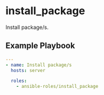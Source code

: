 # install_package

Install package/s.

## Example Playbook

```yaml
---
- name: Install package/s
  hosts: server

  roles:
    - ansible-roles/install_package
```

